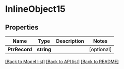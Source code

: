 # InlineObject15

## Properties
Name | Type | Description | Notes
------------ | ------------- | ------------- | -------------
**PtrRecord** | **string** |  | [optional] 

[[Back to Model list]](../README.md#documentation-for-models) [[Back to API list]](../README.md#documentation-for-api-endpoints) [[Back to README]](../README.md)


